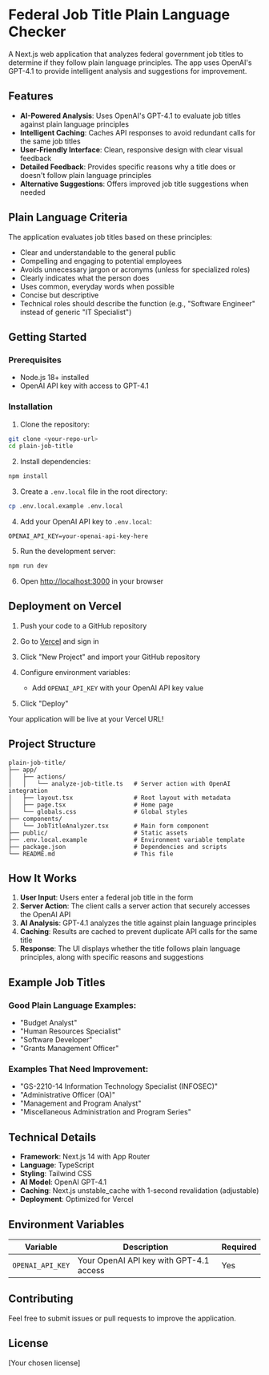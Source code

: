 # Federal Job Title Plain Language Checker

A Next.js web application that analyzes federal government job titles to determine if they follow plain language principles. The app uses OpenAI's GPT-4.1 to provide intelligent analysis and suggestions for improvement.

## Features

- **AI-Powered Analysis**: Uses OpenAI's GPT-4.1 to evaluate job titles against plain language principles
- **Intelligent Caching**: Caches API responses to avoid redundant calls for the same job titles
- **User-Friendly Interface**: Clean, responsive design with clear visual feedback
- **Detailed Feedback**: Provides specific reasons why a title does or doesn't follow plain language principles
- **Alternative Suggestions**: Offers improved job title suggestions when needed

## Plain Language Criteria

The application evaluates job titles based on these principles:
- Clear and understandable to the general public
- Compelling and engaging to potential employees
- Avoids unnecessary jargon or acronyms (unless for specialized roles)
- Clearly indicates what the person does
- Uses common, everyday words when possible
- Concise but descriptive
- Technical roles should describe the function (e.g., "Software Engineer" instead of generic "IT Specialist")

## Getting Started

### Prerequisites

- Node.js 18+ installed
- OpenAI API key with access to GPT-4.1

### Installation

1. Clone the repository:
```bash
git clone <your-repo-url>
cd plain-job-title
```

2. Install dependencies:
```bash
npm install
```

3. Create a `.env.local` file in the root directory:
```bash
cp .env.local.example .env.local
```

4. Add your OpenAI API key to `.env.local`:
```
OPENAI_API_KEY=your-openai-api-key-here
```

5. Run the development server:
```bash
npm run dev
```

6. Open [http://localhost:3000](http://localhost:3000) in your browser

## Deployment on Vercel

1. Push your code to a GitHub repository

2. Go to [Vercel](https://vercel.com) and sign in

3. Click "New Project" and import your GitHub repository

4. Configure environment variables:
   - Add `OPENAI_API_KEY` with your OpenAI API key value

5. Click "Deploy"

Your application will be live at your Vercel URL!

## Project Structure

```
plain-job-title/
├── app/
│   ├── actions/
│   │   └── analyze-job-title.ts   # Server action with OpenAI integration
│   ├── layout.tsx                 # Root layout with metadata
│   ├── page.tsx                   # Home page
│   └── globals.css                # Global styles
├── components/
│   └── JobTitleAnalyzer.tsx       # Main form component
├── public/                        # Static assets
├── .env.local.example             # Environment variable template
├── package.json                   # Dependencies and scripts
└── README.md                      # This file
```

## How It Works

1. **User Input**: Users enter a federal job title in the form
2. **Server Action**: The client calls a server action that securely accesses the OpenAI API
3. **AI Analysis**: GPT-4.1 analyzes the title against plain language principles
4. **Caching**: Results are cached to prevent duplicate API calls for the same title
5. **Response**: The UI displays whether the title follows plain language principles, along with specific reasons and suggestions

## Example Job Titles

### Good Plain Language Examples:
- "Budget Analyst"
- "Human Resources Specialist"
- "Software Developer"
- "Grants Management Officer"

### Examples That Need Improvement:
- "GS-2210-14 Information Technology Specialist (INFOSEC)"
- "Administrative Officer (OA)"
- "Management and Program Analyst"
- "Miscellaneous Administration and Program Series"

## Technical Details

- **Framework**: Next.js 14 with App Router
- **Language**: TypeScript
- **Styling**: Tailwind CSS
- **AI Model**: OpenAI GPT-4.1
- **Caching**: Next.js unstable_cache with 1-second revalidation (adjustable)
- **Deployment**: Optimized for Vercel

## Environment Variables

| Variable | Description | Required |
|----------|-------------|----------|
| `OPENAI_API_KEY` | Your OpenAI API key with GPT-4.1 access | Yes |

## Contributing

Feel free to submit issues or pull requests to improve the application.

## License

[Your chosen license]

